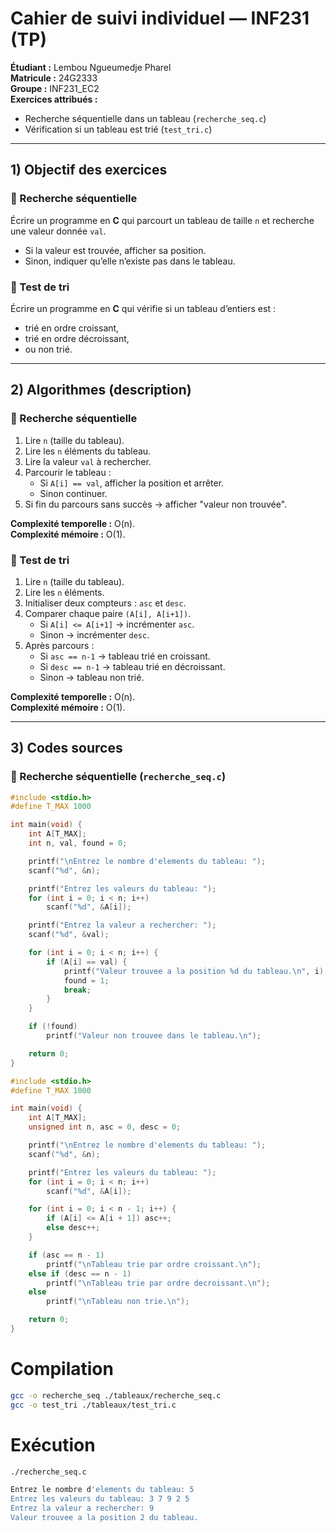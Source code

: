 # Cahier de suivi individuel — INF231 (TP)  
**Étudiant :** Lembou Ngueumedje Pharel  
**Matricule :** 24G2333  
**Groupe :** INF231_EC2  
**Exercices attribués :**  
- Recherche séquentielle dans un tableau (`recherche_seq.c`)  
- Vérification si un tableau est trié (`test_tri.c`)   

---

## 1) Objectif des exercices

### 🔹 Recherche séquentielle  
Écrire un programme en **C** qui parcourt un tableau de taille `n` et recherche une valeur donnée `val`.  
- Si la valeur est trouvée, afficher sa position.  
- Sinon, indiquer qu’elle n’existe pas dans le tableau.  

### 🔹 Test de tri  
Écrire un programme en **C** qui vérifie si un tableau d’entiers est :  
- trié en ordre croissant,  
- trié en ordre décroissant,  
- ou non trié.  

---

## 2) Algorithmes (description)

### 🔹 Recherche séquentielle
1. Lire `n` (taille du tableau).  
2. Lire les `n` éléments du tableau.  
3. Lire la valeur `val` à rechercher.  
4. Parcourir le tableau :  
   - Si `A[i] == val`, afficher la position et arrêter.  
   - Sinon continuer.  
5. Si fin du parcours sans succès → afficher "valeur non trouvée".  

**Complexité temporelle :** O(n).  
**Complexité mémoire :** O(1).  

### 🔹 Test de tri
1. Lire `n` (taille du tableau).  
2. Lire les `n` éléments.  
3. Initialiser deux compteurs : `asc` et `desc`.  
4. Comparer chaque paire `(A[i], A[i+1])`.  
   - Si `A[i] <= A[i+1]` → incrémenter `asc`.  
   - Sinon → incrémenter `desc`.  
5. Après parcours :  
   - Si `asc == n-1` → tableau trié en croissant.  
   - Si `desc == n-1` → tableau trié en décroissant.  
   - Sinon → tableau non trié.  

**Complexité temporelle :** O(n).  
**Complexité mémoire :** O(1).  

---

## 3) Codes sources  

### 🔹 Recherche séquentielle (`recherche_seq.c`)  

```c
#include <stdio.h>
#define T_MAX 1000

int main(void) {
    int A[T_MAX];
    int n, val, found = 0;

    printf("\nEntrez le nombre d'elements du tableau: ");
    scanf("%d", &n);

    printf("Entrez les valeurs du tableau: ");
    for (int i = 0; i < n; i++)
        scanf("%d", &A[i]);

    printf("Entrez la valeur a rechercher: ");
    scanf("%d", &val);

    for (int i = 0; i < n; i++) {
        if (A[i] == val) {
            printf("Valeur trouvee a la position %d du tableau.\n", i);
            found = 1;
            break;
        }
    }

    if (!found)
        printf("Valeur non trouvee dans le tableau.\n");

    return 0;
}
```

```c
#include <stdio.h>
#define T_MAX 1000

int main(void) {
    int A[T_MAX];
    unsigned int n, asc = 0, desc = 0;

    printf("\nEntrez le nombre d'elements du tableau: ");
    scanf("%d", &n);

    printf("Entrez les valeurs du tableau: ");
    for (int i = 0; i < n; i++)
        scanf("%d", &A[i]);

    for (int i = 0; i < n - 1; i++) {
        if (A[i] <= A[i + 1]) asc++;
        else desc++;
    }

    if (asc == n - 1)
        printf("\nTableau trie par ordre croissant.\n");
    else if (desc == n - 1)
        printf("\nTableau trie par ordre decroissant.\n");
    else
        printf("\nTableau non trie.\n");

    return 0;
}

```

# Compilation

```bash
gcc -o recherche_seq ./tableaux/recherche_seq.c
gcc -o test_tri ./tableaux/test_tri.c
```

# Exécution
```bash
./recherche_seq.c
```

```bash
Entrez le nombre d'elements du tableau: 5
Entrez les valeurs du tableau: 3 7 9 2 5
Entrez la valeur a rechercher: 9
Valeur trouvee a la position 2 du tableau.
```

